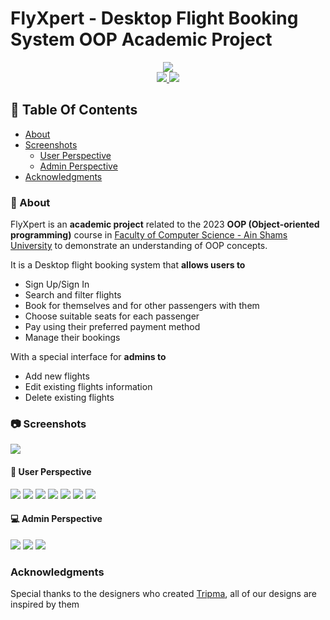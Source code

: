 # FlyXpert - Desktop Flight Booking System OOP Academic Project
<div align="center">
    <img src="https://i.imgur.com/6xksPjk.png" width="">
</div>

<div align="center">
    <a href="https://www.java.com/en/">
        <img src="https://img.shields.io/badge/Made%20with-Java-15b2d1.svg">
    </a>
    <a href="https://openjfx.io/">
        <img src="https://img.shields.io/badge/GUI%20Made%20with-JavaFX-8f15e1.svg">
    </a>
</div>

## 📒 Table Of Contents
- [About](#-about)
- [Screenshots](#-screenshots)
    * [User Perspective](#-user-perspective)
    * [Admin Perspective](#-admin-perspective)
- [Acknowledgments](#acknowledgments)

### 📝 About
FlyXpert is an **academic project** related to the 2023 **OOP (Object-oriented programming)** course in [Faculty of Computer Science - Ain Shams University](https://cis.asu.edu.eg/) 
to demonstrate an understanding of OOP concepts.

It is a Desktop flight booking system that **allows users to**
- Sign Up/Sign In
- Search and filter flights
- Book for themselves and for other passengers with them
- Choose suitable seats for each passenger
- Pay using their preferred payment method
- Manage their bookings

With a special interface for **admins to**
- Add new flights
- Edit existing flights information
- Delete existing flights

### 📷 Screenshots

![](https://i.imgur.com/WYhIzkg.png)

#### 👤 User Perspective

![](https://i.imgur.com/VBoGS88.png)
![](https://i.imgur.com/eNtbdD8.png)
![](https://i.imgur.com/YjtLHeq.png)
![](https://i.imgur.com/Qo9TqvB.png)
![](https://i.imgur.com/dB9qSvU.png)
![](https://i.imgur.com/a7lC66Z.png)
![](https://i.imgur.com/3U9Egkw.png)

#### 💻 Admin Perspective

![](https://i.imgur.com/v69FEnr.png)
![](https://i.imgur.com/gr7jab2.png)
![](https://i.imgur.com/54ghxDU.png)

### Acknowledgments
Special thanks to the designers who created [Tripma](https://www.figma.com/community/file/911320742349428744/tripma-flight-booking-web-app), 
all of our designs are inspired by them

